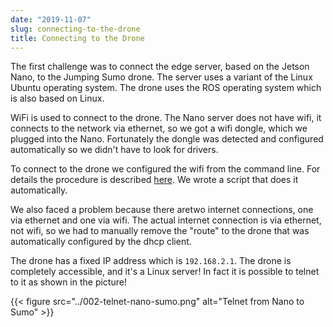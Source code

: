 ```yaml
---
date: "2019-11-07"
slug: connecting-to-the-drone
title: Connecting to the Drone
---
```


The first challenge was to connect the edge server, based on the Jetson Nano, to the Jumping Sumo drone. The server uses a variant of the Linux Ubuntu operating system. The drone uses the ROS operating system which is also based on Linux.

WiFi is used to connect to the drone. The Nano server does not have wifi, it connects to the network via ethernet, so we got a wifi dongle, which we plugged into the Nano. Fortunately the dongle was detected and configured automatically so we didn't have to look for drivers.

To connect to the drone we configured the wifi from the command line. For details the procedure is described [here](https://wiki.archlinux.org/index.php/WPA_supplicant). We wrote a script that does it automatically.

We also faced a problem because there aretwo internet connections, one via ethernet and one via wifi. The actual internet connection is via ethernet, not wifi, so we had to manually remove the "route" to the drone that was automatically configured by the dhcp client.

The drone has a fixed IP address which is `192.168.2.1`. The drone is completely accessible, and it's a Linux server! In fact it is possible to telnet to it as shown in the picture!

{{< figure src="../002-telnet-nano-sumo.png" alt="Telnet from Nano to Sumo" >}}


